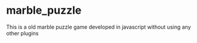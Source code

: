 marble_puzzle
=============

This is a old marble puzzle game developed in javascript without using any other plugins
<!--
<a href="http://jsbin.com/cusem/2" alt="Demo">Demo</a> -->
